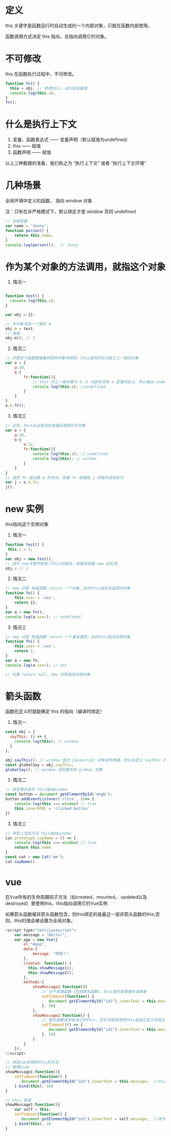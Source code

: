 # 定义

this 关键字是函数运行时自动生成的一个内部对象，只能在函数内部使用。

函数调用方式决定 this 指向，总指向调用它的对象。



# 不可修改

this 在函数执行过程中，不可修改。

```js
function fn() {
  this = obj; // 修改this，运行后会报错
  console.log(this.a);
}
fn();
```


# 什么是执行上下文

1. 变量、函数表达式 —— 变量声明（默认赋值为undefined）
2. this —— 赋值
3. 函数声明 —— 赋值

以上三种数据的准备，我们称之为 “执行上下文” 或者 “执行上下文环境”



# 几种场景

全局环境中定义的函数， 指向 window 对象

注：只有在非严格模式下，默认绑定才是 window 否则 undefined
```js
// 全局变量
var name = 'Jenny';
function person() {
    return this.name;
}
console.log(person());  // Jenny
```


# 作为某个对象的方法调用，就指这个对象

1. 情况一
```js

function test() {
  console.log(this.x);
}

var obj = {};

// 为对象添加一个属性 m
obj.m = test;
// 调用
obj.m(); // 1
```

2. 情况二
```js
// 尽管这个函数是被最外层的对象所调用，this指向的也只是它上一级的对象
var o = {
    a:10,
    b:{
        fn:function(){
            // this 的上一级对象为 b，b 内部并没有 a 变量的定义，所以输出 undefined
            console.log(this.a); //undefined
        }
    }
}
o.b.fn();
```

3. 情况三
```js
// 记住，this永远指向的是最后调用它的对象
var o = {
    a:10,
    b:{
        a:12,
        fn:function(){
            console.log(this.a); // undefined
            console.log(this); // window
        }
    }
}
// 虽然 fn 是对象 b 的方法，但是 fn 赋值给 j 时候并没有执行
var j = o.b.fn;
j();
```


# new 实例

this指向这个实例对象

1. 情况一
```js
function test() {
 this.x = 1;
}
var obj = new test();
// 因为 new关键字改变了this的指向，原理具体看 new 的实现
obj.x // 1
```

2. 情况二
```js
// new 过程 构造函数 return 一个对象，此时this指向为返回的对象
function fn() {  
    this.user = 'xxx';  
    return {};  
}
var a = new fn();  
console.log(a.user); // undefined
```

3. 情况三
```js
// new 过程 构造函数 return 一个基本类型，此时this指向实例对象
function fn() {  
    this.user = 'xxx';  
    return 1;
}
var a = new fn;  
console.log(a.user); // xxx

// 如果 return null，new 仍然指向实例对象
```



# 箭头函数

函数在定义时就能确定 this 的指向（编译时绑定）

1. 情况一
```js
const obj = {
  sayThis: () => {
    console.log(this); // window
  }
};

obj.sayThis(); // window 因为 JavaScript 没有块作用域，所以在定义 sayThis 的时候，里面的 this 就绑到 window 上去了
const globalSay = obj.sayThis;
globalSay(); // window 浏览器中的 global 对象
```

2. 情况二
```js
// 绑定事件监听 this指向window
const button = document.getElementById('mngb');
button.addEventListener('click', ()=> {
    console.log(this === window) // true
    this.innerHTML = 'clicked button'
})
```

3. 情况三
```js
// 原型上添加方法 this指向window
Cat.prototype.sayName = () => {
    console.log(this === window) // true
    return this.name
}
const cat = new Cat('mm');
cat.sayName()
```


# vue 

在Vue所有的生命周期钩子方法（如created，mounted， updated以及destroyed）里使用this，this指向调用它的Vue实例

如果箭头函数被非箭头函数包含，则this绑定的是最近一层非箭头函数的this;否则，this的值会被设置为全局对象。

```js
<script type="text/javascript">
    var message = "Hello!";
    var app = new Vue({
        el:"#app",
        data:{
            message: "你好！"
        },
        created: function() {
          this.showMessage1();  
          this.showMessage2();  
        },
        methods:{
            showMessage1:function(){
                // 对于普通函数（包括匿名函数），this指的是直接的调用者
                setTimeout(function() {
                   document.getElementById("id1").innerText = this.message;  // Hello!
                }, 10)
            },
            showMessage2:function() {
                // 箭头函数是没有自己的this，在它内部使用的this是由它定义的宿主对象决定，这里就是指向 （showMessage2 function）又指向 实例
                setTimeout(() => {
                   document.getElementById("id2").innerText = this.message;  // 你好！
                }, 10)
            }
        }
    });
</script>
```
```js
// 绑定vue实例到this的方法
// 使用bind
showMessage1:function(){
    setTimeout(function() {
       document.getElementById("id1").innerText = this.message;  //this 3
    }.bind(this), 10)
}

// this 赋值
showMessage1:function(){
    var self = this;
    setTimeout(function() {
       document.getElementById("id1").innerText = self.message;  //改为self
    }.bind(this), 10
}
```